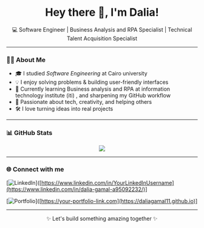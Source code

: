 <h1 align="center">Hey there 👋, I'm Dalia!</h1>

<p align="center">
  💻 Software Engineer | Business Analysis and RPA Specialist  | Technical Talent Acquisition Specialist
</p>

---

### 👩‍💻 About Me

- 🎓 I studied *Software Engineering* at Cairo university 
- 💡 I enjoy solving problems & building user-friendly interfaces
- 🌱 Currently learning Business analysis and RPA at information technology institute (iti) , and sharpening my GitHub workflow
- 🎯 Passionate about tech, creativity, and helping others
- 🛠 I love turning ideas into real projects

---

### 📊 GitHub Stats

<p align="center">
  <img src="https://github-readme-stats.vercel.app/api?username=DaliaGamal11&show_icons=true&theme=radical" />
</p>

---

### 🌐 Connect with me

[![LinkedIn](https://img.shields.io/badge/-LinkedIn-0A66C2?style=flat&logo=linkedin&logoColor=white)]([https://www.linkedin.com/in/YourLinkedInUsername](https://www.linkedin.com/in/dalia-gamal-a95092232/)]

[![Portfolio](https://img.shields.io/badge/-MyPortfolio-black?style=flat&logo=github&logoColor=white)]([https://your-portfolio-link.com](https://daliagamal11.github.io)]

---

<p align="center">✨ Let's build something amazing together ✨</p>
